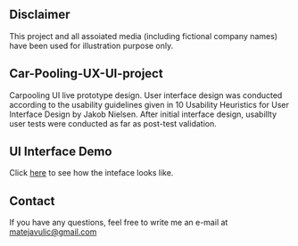 ## Disclaimer
This project and all assoiated media (including fictional company names) have been used for illustration purpose only.

## Car-Pooling-UX-UI-project
Carpooling UI live prototype design. User interface design was conducted according to the usability guidelines given in 10 Usability Heuristics for User Interface Design by Jakob Nielsen. After initial interface design, usabillty user tests were conducted as far as post-test validation.  

## UI Interface Demo
Click [here](https://vimeo.com/355581181) to see how the inteface looks like.

## Contact
If you have any questions, feel free to write me an e-mail at matejavulic@gmail.com
